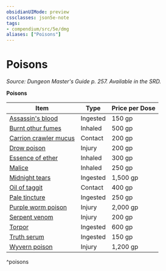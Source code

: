```yaml
---
obsidianUIMode: preview
cssclasses: json5e-note
tags:
- compendium/src/5e/dmg
aliases: ["Poisons"]
---
```

# Poisons
*Source: Dungeon Master's Guide p. 257. Available in the SRD.* 

**Poisons**

| Item | Type | Price per Dose |
|------|------|----------------|
| [Assassin's blood](/3-Mechanics/CLI/items/assassins-blood.md) | Ingested | 150 gp |
| [Burnt othur fumes](/3-Mechanics/CLI/items/burnt-othur-fumes.md) | Inhaled | 500 gp |
| [Carrion crawler mucus](/3-Mechanics/CLI/items/carrion-crawler-mucus.md) | Contact | 200 gp |
| [Drow poison](/3-Mechanics/CLI/items/drow-poison.md) | Injury | 200 gp |
| [Essence of ether](/3-Mechanics/CLI/items/essence-of-ether.md) | Inhaled | 300 gp |
| [Malice](/3-Mechanics/CLI/items/malice.md) | Inhaled | 250 gp |
| [Midnight tears](/3-Mechanics/CLI/items/midnight-tears.md) | Ingested | 1,500 gp |
| [Oil of taggit](/3-Mechanics/CLI/items/oil-of-taggit.md) | Contact | 400 gp |
| [Pale tincture](/3-Mechanics/CLI/items/pale-tincture.md) | Ingested | 250 gp |
| [Purple worm poison](/3-Mechanics/CLI/items/purple-worm-poison.md) | Injury | 2,000 gp |
| [Serpent venom](/3-Mechanics/CLI/items/serpent-venom.md) | Injury | 200 gp |
| [Torpor](/3-Mechanics/CLI/items/torpor.md) | Ingested | 600 gp |
| [Truth serum](/3-Mechanics/CLI/items/truth-serum.md) | Ingested | 150 gp |
| [Wyvern poison](/3-Mechanics/CLI/items/wyvern-poison.md) | Injury | 1,200 gp |
^poisons